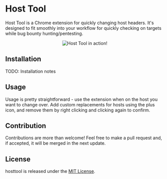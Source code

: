 # Host Tool

Host Tool is a Chrome extension for quickly changing host headers. It's designed to fit smoothly into your workflow for quickly checking on targets while bug bounty hunting/pentesting.

<p align="center">
<img src="https://github.com/rubyroobs/hosttool/blob/master/assets/screenshots/screenshot_1.png" alt="Host Tool in action!" />
</p>

## Installation
TODO: Installation notes

## Usage
Usage is pretty straightforward - use the extension when on the host you want to change over. Add custom replacements for hosts using the plus icon, and remove them by right clicking and clicking again to confirm.

## Contribution
Contributions are more than welcome! Feel free to make a pull request and, if accepted, it will be merged in the next update.

## License
hosttool is released under the [MIT License](https://opensource.org/licenses/MIT).
